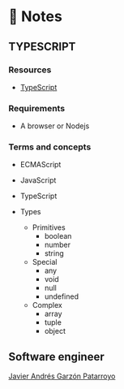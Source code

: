 # :memo: Notes
## TYPESCRIPT

### Resources
* [TypeScript](https://www.typescriptlang.org/)

### Requirements
* A browser or Nodejs

### Terms and concepts
* ECMAScript
* JavaScript
* TypeScript

* Types
  * Primitives
    - boolean
    - number
    - string
  * Special
    - any
    - void
    - null
    - undefined
  * Complex
    - array
    - tuple
    - object

## Software engineer
[Javier Andrés Garzón Patarroyo](https://www.javierandresgp.com)
